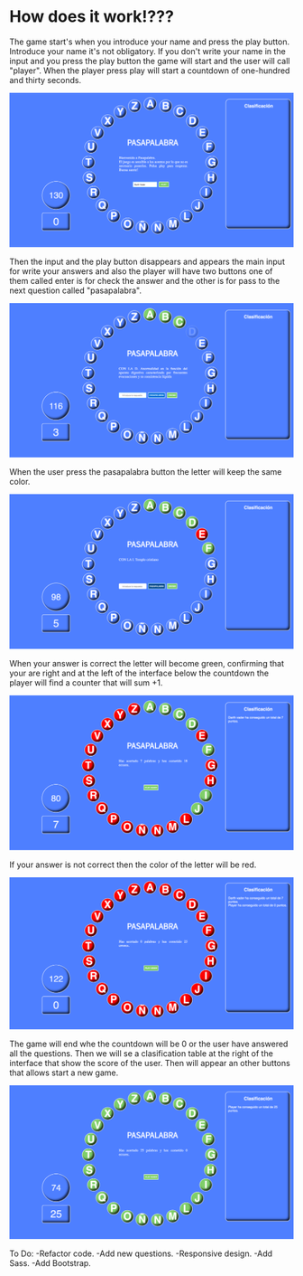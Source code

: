 # How does it work!???

The game start's when you introduce your name and press the play button. Introduce your name it's not obligatory. If you don't write your name in the input and you press the play button the game will start and the user will call "player".  When the player press play will start a countdown of one-hundred and thirty seconds.

![img-example](https://raw.githubusercontent.com/ddmarin94/Pasapalabra-Game/master/img/Captura%20de%20pantalla%202017-07-15%20a%20las%2019.11.35.png)


Then the input and the play button disappears and appears the main input for write your answers and also the player will have two buttons one of them called enter is for check the answer and the other is for pass to the next question called "pasapalabra".

![img-example](https://raw.githubusercontent.com/ddmarin94/Pasapalabra-Game/master/img/Captura%20de%20pantalla%202017-07-15%20a%20las%2019.11.52.png)

When the user press the pasapalabra button the letter will keep the same color.

![img-example](https://raw.githubusercontent.com/ddmarin94/Pasapalabra-Game/master/img/Captura%20de%20pantalla%202017-07-15%20a%20las%2019.12.10.png)

When your answer is correct the letter will become  green, confirming that your are right and at the left of the interface below the countdown the player will find a counter that will sum +1.

![img-example](https://raw.githubusercontent.com/ddmarin94/Pasapalabra-Game/master/img/Captura%20de%20pantalla%202017-07-15%20a%20las%2019.12.31.png)

 If your answer is not correct then the color of the letter will be red.

 ![img-example](https://raw.githubusercontent.com/ddmarin94/Pasapalabra-Game/master/img/Captura%20de%20pantalla%202017-07-15%20a%20las%2019.13.02.png)

 The game will end whe the countdown will be 0 or the user have answered all the questions. Then we will se a clasification table at the right of the interface that show the score of the user. Then will appear an other buttons that allows start a new game.

 ![img-example](https://raw.githubusercontent.com/ddmarin94/Pasapalabra-Game/master/img/Captura%20de%20pantalla%202017-07-15%20a%20las%2019.15.03.png)

To Do:
-Refactor code.
-Add new questions.
-Responsive design.
-Add Sass.
-Add Bootstrap.
